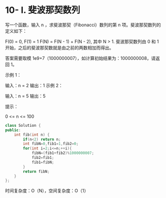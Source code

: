 # 10- I. 斐波那契数列

写一个函数，输入 n ，求斐波那契（Fibonacci）数列的第 n 项。斐波那契数列的定义如下：

F(0) = 0,   F(1) = 1
F(N) = F(N - 1) + F(N - 2), 其中 N > 1.
斐波那契数列由 0 和 1 开始，之后的斐波那契数就是由之前的两数相加而得出。

答案需要取模 1e9+7（1000000007），如计算初始结果为：1000000008，请返回 1。

 

示例 1：

输入：n = 2
输出：1
示例 2：

输入：n = 5
输出：5


提示：

0 <= n <= 100



```C++
class Solution {
public:
    int fib(int n) {
        if(n<2) return n;
        int fibN=0,fib1=1,fib2=0;
        for(int i=2;i<=n;++i){
            fibN=(fib1+fib2)%1000000007;
            fib2=fib1;
            fib1=fibN;
        }
        return fibN;
    }
};
```

时间复杂度：O（N），空间复杂度：O（1）